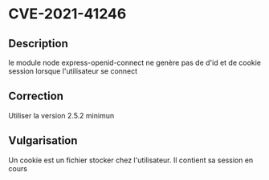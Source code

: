 # CVE-2021-41246

## Description

le module node express-openid-connect ne genère pas de d'id et de cookie session lorsque l'utilisateur se connect

## Correction

Utiliser la version 2.5.2 minimun

## Vulgarisation

Un cookie est un fichier stocker chez l'utilisateur. Il contient sa session en cours

